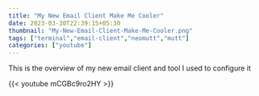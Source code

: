 ```yaml
---
title: "My New Email Client Make Me Cooler"
date: 2023-03-30T22:39:15+05:30
thumbnail: "My-New-Email-Client-Make-Me-Cooler.png"
tags: ["terminal","email-client","neomutt","mutt"]
categories: ["youtube"]
---
```


This is the overview of my new email client and tool I used to configure it

{{< youtube mCGBc9ro2HY >}}
